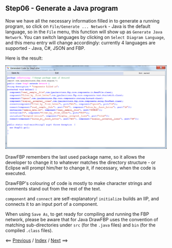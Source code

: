 
<link href="../style.css" rel="stylesheet" type="text/css">

## Step06 - Generate a Java program
 
Now we have all the necessary information filled in to generate a running program, so click on `File/Generate ... Network` - Java is the default language, so in the `File` menu, this function will show up as `Generate Java Network`.  You can switch languages by clicking on `Select Diagram Language`, and this menu entry will change accordingly: currently 4 languages are supported - Java, C#, JSON and FBP.

Here is the result:

![Generated Java program](Step06_code.png)

DrawFBP remembers the last used package name, so it allows the developer to change it to whatever matches the directory structure - or Eclipse will prompt him/her to change it, if necessary, when the code is executed. 

DrawFBP's colouring of code is mostly to make character strings and comments stand out from the rest of the text.

`component` and `connect` are self-explanatory! `initialize` builds an IIP, and connects it to an input port of a component.

When using `Save As`, to get ready for compiling and running the FBP network, please be aware that for Java DrawFBP uses the convention of matching sub-directories under `src` (for the `.java` files) and `bin` (for the compiled `.class` files).


<span class=middle> &lt;== <a href="../Step05/">  Previous</a> / <a href="https://github.com/jpaulm/fbp-tutorial-filter-file/"> Index</a> / <a href="../Step07/"> Next</a> ==&gt;</span>
